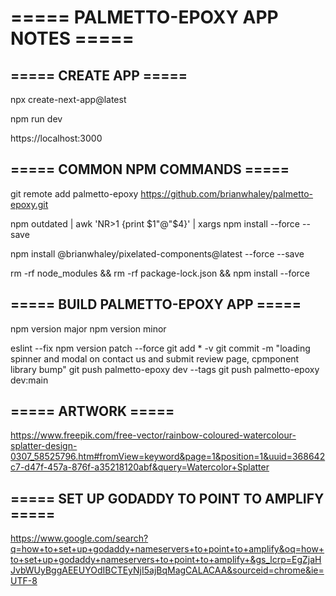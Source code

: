 # ===== PALMETTO-EPOXY APP NOTES =====

## ===== CREATE APP =====

npx create-next-app@latest

npm run dev

https://localhost:3000

## ===== COMMON NPM COMMANDS =====

git remote add palmetto-epoxy https://github.com/brianwhaley/palmetto-epoxy.git

npm outdated | awk 'NR>1 {print $1"@"$4}' | xargs npm install --force --save

npm install @brianwhaley/pixelated-components@latest --force --save

rm -rf node_modules && rm -rf package-lock.json && npm install --force

## ===== BUILD PALMETTO-EPOXY APP =====

npm version major
npm version minor

eslint --fix
npm version patch --force
git add * -v
git commit -m "loading spinner and modal on contact us and submit review page, cpmponent library bump"
git push palmetto-epoxy dev --tags
git push palmetto-epoxy dev:main


## ===== ARTWORK =====
https://www.freepik.com/free-vector/rainbow-coloured-watercolour-splatter-design-0307_58525796.htm#fromView=keyword&page=1&position=1&uuid=368642c7-d47f-457a-876f-a35218120abf&query=Watercolor+Splatter

## ===== SET UP GODADDY TO POINT TO AMPLIFY =====
https://www.google.com/search?q=how+to+set+up+godaddy+nameservers+to+point+to+amplify&oq=how+to+set+up+godaddy+nameservers+to+point+to+amplify+&gs_lcrp=EgZjaHJvbWUyBggAEEUYOdIBCTEyNjI5ajBqMagCALACAA&sourceid=chrome&ie=UTF-8